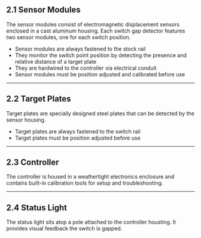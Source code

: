## 2.1 Sensor Modules

The sensor modules consist of electromagnetic displacement sensors enclosed in a cast aluminum housing. Each switch gap detector features two sensor modules, one for each switch position.

* Sensor modules are always fastened to the stock rail
* They monitor the switch point position by detecting the presence and relative distance of a target plate
* They are hardwired to the controller via electrical conduit
* Sensor modules must be position adjusted and calibrated before use

---

## 2.2 Target Plates

Target plates are specially designed steel plates that can be detected by the sensor housing.

* Target plates are always fastened to the switch rail
* Target plates must be position adjusted before use

---

## 2.3 Controller

The controller is housed in a weathertight electronics enclosure and contains built-in calibration tools for setup and troubleshooting.

---

## 2.4 Status Light

The status light sits atop a pole attached to the controller housting. It provides visual feedback the switch is gapped.
